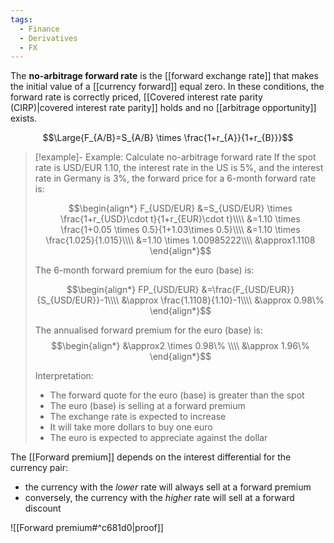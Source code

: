 ```yaml
---
tags:
  - Finance
  - Derivatives
  - FX
---
```

The **no-arbitrage forward rate** is the [[forward exchange rate]] that makes the initial value of a [[currency forward]] equal zero. In these conditions, the forward rate is correctly priced, [[Covered interest rate parity (CIRP)|covered interest rate parity]] holds and no [[arbitrage opportunity]] exists.

$$\Large{F_{A/B}=S_{A/B} \times \frac{1+r_{A}}{1+r_{B}}}$$

> [!example]- Example: Calculate no-arbitrage forward rate
>  If the spot rate is USD/EUR 1.10, the interest rate in the US is 5\%, and the interest rate in Germany is 3\%, the forward price for a 6-month forward rate is:
>
> $$\begin{align*}
F_{USD/EUR}
&=S_{USD/EUR} \times \frac{1+r_{USD}\cdot t}{1+r_{EUR}\cdot t}\\\\
&=1.10 \times \frac{1+0.05 \times 0.5}{1+1.03\times 0.5}\\\\
&=1.10 \times \frac{1.025}{1.015}\\\\
&=1.10 \times 1.00985222\\\\
&\approx1.1108
\end{align*}$$
>
> The 6-month forward premium for the euro (base) is:
> 
> $$\begin{align*}
FP_{USD/EUR} 
&=\frac{F_{USD/EUR}}{S_{USD/EUR}}-1\\\\
&\approx \frac{1.1108}{1.10}-1\\\\
&\approx 0.98\%
\end{align*}$$
>
> The annualised forward premium for the euro (base) is: 
> $$\begin{align*}
&\approx2 \times 0.98\% \\\\
&\approx 1.96\%
\end{align*}$$
>
> Interpretation:
> - The forward quote for the euro (base) is greater than the spot
> - The euro (base) is selling at a forward premium
> - The exchange rate is expected to increase
> - It will take more dollars to buy one euro
> - The euro is expected to appreciate against the dollar

The [[Forward premium]] depends on the interest differential for the currency pair: 
- the currency with the *lower* rate will always sell at a forward premium
- conversely, the currency with the *higher* rate will sell at a forward discount

![[Forward premium#^c681d0|proof]]

